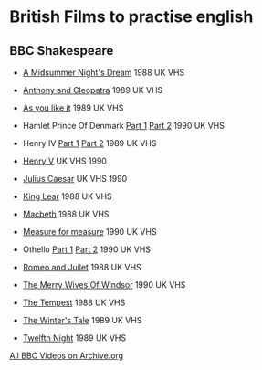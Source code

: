# British Films to practise english

## BBC Shakespeare

- [A Midsummer Night's Dream](https://archive.org/details/bbc-shakespeare-a-midsummer-nights-dream-1988-uk-vhs) 1988 UK VHS

- [Anthony and Cleopatra](https://archive.org/details/bbc-shakespeare-antony-and-cleopatra-1989-uk-vhs) 1989 UK VHS

- [As you like it](https://archive.org/details/bbc-shakespeare-as-you-like-it-1989-uk-vhs) 1989 UK VHS

- Hamlet Prince Of Denmark [Part 1](https://archive.org/details/bbc-shakespeare-hamlet-prince-of-denmark-part-1-1990-uk-vhs) [Part 2](https://archive.org/details/bbc-shakespeare-hamlet-prince-of-denmark-part-2-1990-uk-vhs) 1990 UK VHS

- Henry IV [Part 1](https://archive.org/details/bbc-shakespeare-henry-iv-part-1-1989-uk-vhs) [Part 2](https://archive.org/details/bbc-shakespeare-henry-iv-part-2-1989-uk-vhs) 1989 UK VHS

- [Henry V](https://archive.org/details/bbc-shakespeare-henry-v-1990-uk-vhs) UK VHS 1990

- [Julius Caesar](https://archive.org/details/bbc-shakespeare-julius-ceaser-1990-uk-vhs) UK VHS 1990

- [King Lear](https://archive.org/details/bbc-shakespeare-king-lear-1988-uk-vhs) 1988 UK VHS

- [Macbeth](https://archive.org/details/bbc-shakespeare-macbeth-1988-uk-vhs) 1988 UK VHS

- [Measure for measure](https://archive.org/details/bbc-shakespeare-measure-for-measure-1990-uk-vhs) 1990 UK VHS

- Othello [Part 1](https://archive.org/details/bbc-shakespeare-othello-part-one-1990-uk-vhs) [Part 2](https://archive.org/details/bbc-shakespeare-othello-part-two-1990-uk-vhs) 1990 UK VHS

- [Romeo and Juilet](https://archive.org/details/bbc-shakespeare-romeo-and-juilet-1988-uk-vhs) 1988 UK VHS

- [The Merry Wives Of Windsor](https://archive.org/details/bbc-shakespeare-the-merry-wives-of-windsor-1990-uk-vhs) 1990 UK VHS

- [The Tempest](https://archive.org/details/bbc-shakespeare-the-tempest-1988-uk-vhs) 1988 UK VHS

- [The Winter's Tale](https://archive.org/details/bbc-shakespeare-the-winters-tale-1989-uk-vhs) 1989 UK VHS

- [Twelfth Night](https://archive.org/details/bbc-shakespeare-twelfth-night-1989-uk-vhs) 1989 UK VHS

[All BBC Videos on Archive.org](https://archive.org/search.php?query=creator%3A%22BBC+Video%22)